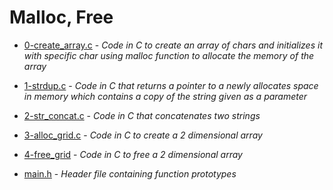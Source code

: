 # Malloc, Free

- [0-create_array.c](https://github.com/KristiSeraj/holbertonschool-low_level_programming/blob/main/0x0B-malloc_free/0-create_array.c) -
*Code in C to create an array of chars and initializes it with specific char using malloc function to allocate the memory of the array*

- [1-strdup.c](https://github.com/KristiSeraj/holbertonschool-low_level_programming/blob/main/0x0B-malloc_free/1-strdup.c) -
*Code in C that returns a pointer to a newly allocates space in memory which contains a copy of the string given as a parameter*

- [2-str_concat.c](https://github.com/KristiSeraj/holbertonschool-low_level_programming/blob/main/0x0B-malloc_free/2-str_concat.c) - 
*Code in C that concatenates two strings*

- [3-alloc_grid.c](https://github.com/KristiSeraj/holbertonschool-low_level_programming/blob/main/0x0B-malloc_free/3-alloc_grid.c) -
*Code in C to create a 2 dimensional array*

- [4-free_grid](https://github.com/KristiSeraj/holbertonschool-low_level_programming/blob/main/0x0B-malloc_free/4-free_grid.c) -
*Code in C to free a 2 dimensional array*

- [main.h](https://github.com/KristiSeraj/holbertonschool-low_level_programming/blob/main/0x0C-more_malloc_free/main.h) -
*Header file containing function prototypes*
